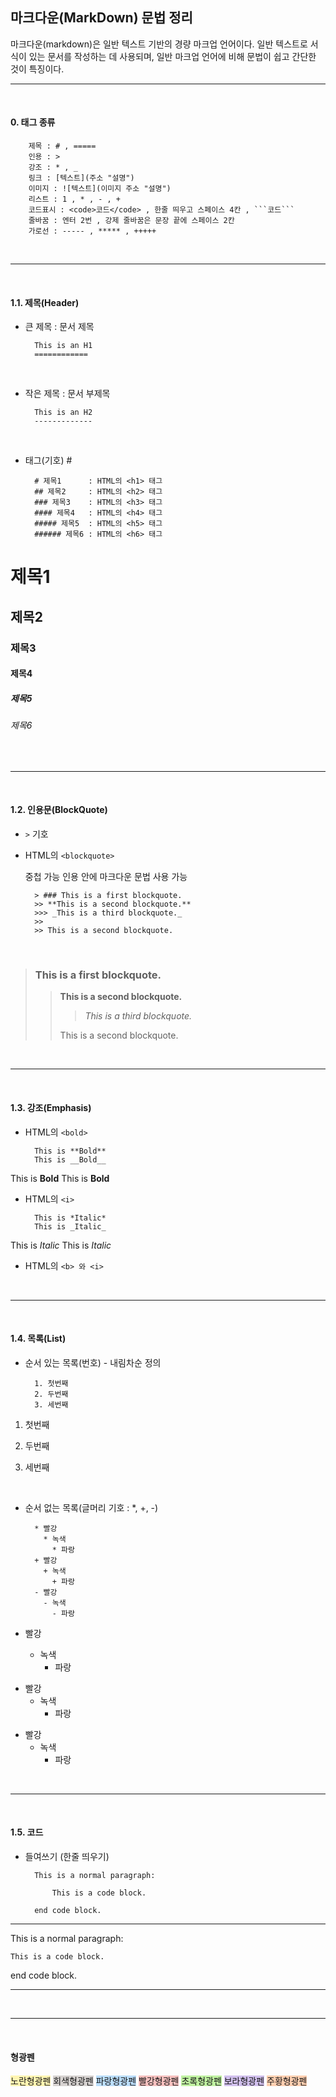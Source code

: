 
마크다운(MarkDown) 문법 정리
--------------------------


 마크다운(markdown)은 일반 텍스트 기반의 경량 마크업 언어이다. 일반 텍스트로 서식이 있는 문서를 작성하는 데 사용되며, 일반 마크업 언어에 비해 문법이 쉽고 간단한 것이 특징이다.

---

<br/>

 #### 0. 태그 종류

        제목 : # , =====
        인용 : >
        강조 : * , _
        링크 : [텍스트](주소 "설명")
        이미지 : ![텍스트](이미지 주소 "설명")
        리스트 : 1 , * , - , +
        코드표시 : <code>코드</code> , 한줄 띄우고 스페이스 4칸 , ```코드```
        줄바꿈 : 엔터 2번 , 강제 줄바꿈은 문장 끝에 스페이스 2칸
        가로선 : ----- , ***** , +++++
    

<br/>

---

<br/>

#### 1.1. 제목(Header)
* 큰 제목 : 문서 제목

        This is an H1
        ============
    <br/>

* 작은 제목 : 문서 부제목

        This is an H2
        -------------
    <br/> 

* 태그(기호) #

        # 제목1      : HTML의 <h1> 태그
        ## 제목2     : HTML의 <h2> 태그
        ### 제목3    : HTML의 <h3> 태그
        #### 제목4   : HTML의 <h4> 태그
        ##### 제목5  : HTML의 <h5> 태그
        ###### 제목6 : HTML의 <h6> 태그

# 제목1
## 제목2
### 제목3
#### 제목4
##### 제목5
###### 제목6


<br/>

---

<br/>

#### 1.2. 인용문(BlockQuote)
* ```>``` 기호
* HTML의 ```<blockquote>```

     중첩 가능
     인용 안에 마크다운 문법 사용 가능


        > ### This is a first blockquote.
        >> **This is a second blockquote.**
        >>> _This is a third blockquote._
        >>
        >> This is a second blockquote.
        
    <br/>

> ### This is a first blockquote.
>> **This is a second blockquote.**
>>> _This is a third blockquote._
>>
>> This is a second blockquote.

<br/>

---

<br/>

#### 1.3. 강조(Emphasis)
* HTML의 ```<bold>```

        This is **Bold**
        This is __Bold__

This is **Bold**
This is __Bold__
    <br/>

* HTML의 ```<i>```

        This is *Italic*
        This is _Italic_

This is *Italic*
This is _Italic_
    <br/>

* HTML의 ```<b> 와 <i>```


<br/>

---

<br/>

#### 1.4. 목록(List)
* 순서 있는 목록(번호) - 내림차순 정의

        1. 첫번째
        2. 두번째
        3. 세번째

1. 첫번째
2. 두번째
3. 세번째

    <br/>

* 순서 없는 목록(글머리 기호 : *, +, -)

        * 빨강
          * 녹색
            * 파랑
        + 빨강
          + 녹색
            + 파랑
        - 빨강
          - 녹색
            - 파랑

* 빨강
    * 녹색
        * 파랑
+ 빨강
    + 녹색
        + 파랑
- 빨강
    - 녹색
        - 파랑


<br/>

---

<br/>

#### 1.5. 코드

* 들여쓰기 (한줄 띄우기)

        This is a normal paragraph:

            This is a code block.

        end code block.
---

This is a normal paragraph:

    This is a code block.

end code block.

---




<br/>

---

<br/>

#### 형광펜
<span style='background-color:#FFF5B1'>노란형광펜</span>
<span style='background-color:#D7D3D1'>회색형광펜</span>
<span style='background-color:#BBDEFB'>파랑형광펜</span>
<span style='background-color:#F6C0BE'>빨강형광펜</span>
<span style='background-color:#C0F2A1'>초록형광펜</span>
<span style='background-color:#D1C0ED'>보라형광펜</span>
<span style='background-color:#FFCFB0'>주황형광펜</span>
